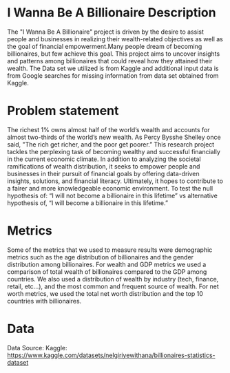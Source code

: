 # I Wanna Be A Billionaire Description
The "I Wanna Be A Billionaire" project is driven by the desire to assist people and businesses in realizing their wealth-related objectives as well as the goal of financial empowerment.Many people dream of becoming billionaires, but few achieve this goal. This project aims to uncover insights and patterns among billionaires that could reveal how they attained their wealth. The Data set we utilized is from Kaggle and additional input data is from Google searches for missing information from data set obtained from Kaggle. 

# Problem statement  
The richest 1% owns almost half of the world’s wealth and accounts for almost two-thirds of the world’s new wealth. As Percy Bysshe Shelley once said, "The rich get richer, and the poor get poorer.”  This research project tackles the perplexing task of becoming wealthy and successful financially in the current economic climate. In addition to analyzing the societal ramifications of wealth distribution, it seeks to empower people and businesses in their pursuit of financial goals by offering data-driven insights, solutions, and financial literacy. Ultimately, it hopes to contribute to a fairer and more knowledgeable economic environment.  To test the null hypothesis of: “I will not become a billionaire in this lifetime” vs alternative hypothesis of, “I will become a billionaire in this lifetime.” 

# Metrics  

Some of the metrics that we used to measure results were demographic metrics such as the age distribution of billionaires and the gender distribution among billionaires.  For wealth and GDP metrics we used a comparison of total wealth of billionaires compared to the GDP among countries.  We also used a distribution of wealth by industry (tech, finance, retail, etc...), and the most common and frequent source of wealth.  For net worth metrics, we used the total net worth distribution and the top 10 countries with billionaires.   

# Data​
Data Source:​
Kaggle: https://www.kaggle.com/datasets/nelgiriyewithana/billionaires-statistics-dataset​
